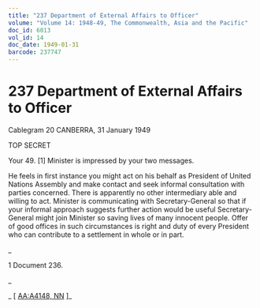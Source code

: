 ```yaml
---
title: "237 Department of External Affairs to Officer"
volume: "Volume 14: 1948-49, The Commonwealth, Asia and the Pacific"
doc_id: 6013
vol_id: 14
doc_date: 1949-01-31
barcode: 237747
---
```


# 237 Department of External Affairs to Officer

Cablegram 20 CANBERRA, 31 January 1949

TOP SECRET

Your 49. [1] Minister is impressed by your two messages.

He feels in first instance you might act on his behalf as President of United Nations Assembly and make contact and seek informal consultation with parties concerned. There is apparently no other intermediary able and willing to act. Minister is communicating with Secretary-General so that if your informal approach suggests further action would be useful Secretary-General might join Minister so saving lives of many innocent people. Offer of good offices in such circumstances is right and duty of every President who can contribute to a settlement in whole or in part.

_

1 Document 236.

_

_ [ [AA:A4148, NN](http://www.naa.gov.au/cgi-bin/Search?O=I&Number=237747) ]_
